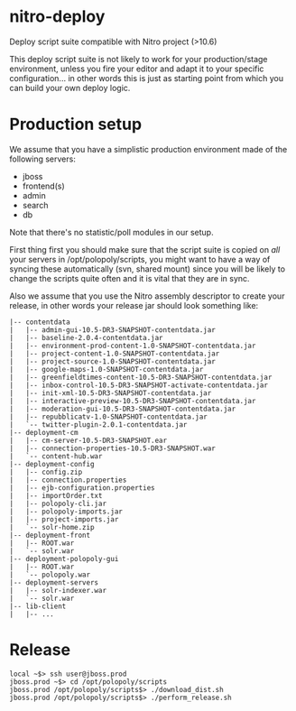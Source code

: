 nitro-deploy
============

Deploy script suite compatible with Nitro project (>10.6)

This deploy script suite is not likely to work for your production/stage environment, unless you fire your editor and adapt it to your specific configuration... in other words this is just as starting point from which you can build your own deploy logic.


Production setup
================

We assume that you have a simplistic production environment made of the following servers:

* jboss
* frontend(s)
* admin
* search
* db

Note that there's no statistic/poll modules in our setup.

First thing first you should make sure that the script suite is copied on *all* your servers in /opt/polopoly/scripts, you might want to have a way of syncing these automatically (svn, shared mount) since you will be likely to change the scripts quite often and it is vital that they are in sync.

Also we assume that you use the Nitro assembly descriptor to create your release, in other words your release jar should look something like:

    |-- contentdata
    |   |-- admin-gui-10.5-DR3-SNAPSHOT-contentdata.jar
    |   |-- baseline-2.0.4-contentdata.jar
    |   |-- environment-prod-content-1.0-SNAPSHOT-contentdata.jar
    |   |-- project-content-1.0-SNAPSHOT-contentdata.jar
    |   |-- project-source-1.0-SNAPSHOT-contentdata.jar
    |   |-- google-maps-1.0-SNAPSHOT-contentdata.jar
    |   |-- greenfieldtimes-content-10.5-DR3-SNAPSHOT-contentdata.jar
    |   |-- inbox-control-10.5-DR3-SNAPSHOT-activate-contentdata.jar
    |   |-- init-xml-10.5-DR3-SNAPSHOT-contentdata.jar
    |   |-- interactive-preview-10.5-DR3-SNAPSHOT-contentdata.jar
    |   |-- moderation-gui-10.5-DR3-SNAPSHOT-contentdata.jar
    |   |-- repubblicatv-1.0-SNAPSHOT-contentdata.jar
    |   `-- twitter-plugin-2.0.1-contentdata.jar
    |-- deployment-cm
    |   |-- cm-server-10.5-DR3-SNAPSHOT.ear
    |   |-- connection-properties-10.5-DR3-SNAPSHOT.war
    |   `-- content-hub.war
    |-- deployment-config
    |   |-- config.zip
    |   |-- connection.properties
    |   |-- ejb-configuration.properties
    |   |-- importOrder.txt
    |   |-- polopoly-cli.jar
    |   |-- polopoly-imports.jar
    |   |-- project-imports.jar
    |   `-- solr-home.zip
    |-- deployment-front
    |   |-- ROOT.war
    |   `-- solr.war
    |-- deployment-polopoly-gui
    |   |-- ROOT.war
    |   `-- polopoly.war
    |-- deployment-servers
    |   |-- solr-indexer.war
    |   `-- solr.war
    |-- lib-client
    |   |-- ...

Release 
=======

    local ~$> ssh user@jboss.prod
    jboss.prod ~$> cd /opt/polopoly/scripts
    jboss.prod /opt/polopoly/scripts$> ./download_dist.sh
    jboss.prod /opt/polopoly/scripts$> ./perform_release.sh



    
